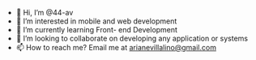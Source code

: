 - 👋 Hi, I’m @44-av
- 👀 I’m interested in mobile and web development
- 🌱 I’m currently learning Front- end Development
- 💞️ I’m looking to collaborate on developing any application or systems
- 📫 How to reach me? Email me at arianevillalino@gmail.com

<!---
44-av/44-av is a ✨ special ✨ repository because its `README.md` (this file) appears on your GitHub profile.
You can click the Preview link to take a look at your changes.
--->
